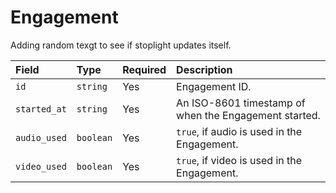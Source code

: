 # Engagement

Adding random texgt to see if stoplight updates itself.

| Field        | Type      | Required | Description                                           |
| :----------- | :-------- | :------- | :---------------------------------------------------- |
| `id`         | `string`  | Yes      | Engagement ID.                                        |
| `started_at` | `string`  | Yes      | An ISO-8601 timestamp of when the Engagement started. |
| `audio_used` | `boolean` | Yes      | `true`, if audio is used in the Engagement.           |
| `video_used` | `boolean` | Yes      | `true`, if video is used in the Engagement.           |
